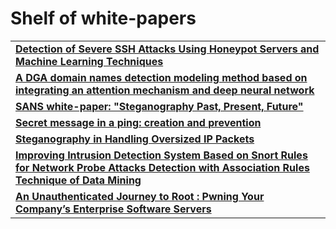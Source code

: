 # Shelf of white-papers

<table>
  <tr>
    <td>
      <a href='https://www.researchgate.net/publication/315963514_Detection_of_Severe_SSH_Attacks_Using_Honeypot_Servers_and_Machine_Learning_Techniques'>
        <b> Detection of Severe SSH Attacks Using Honeypot Servers and Machine Learning Techniques </b>
      </a>
    </td>
  </tr>
  <tr>
    <td>
      <a href='https://cybersecurity.springeropen.com/articles/10.1186/s42400-020-00046-6'>
        <b> A DGA domain names detection modeling method based on integrating an attention mechanism and deep neural network </b>
      </a>
    </td>
  </tr>
  <tr>
    <td>
      <a href='https://sansorg.egnyte.com/dl/Li7I5gNkHM'>
        <b> SANS white-paper: "Steganography Past, Present, Future" </b>
      </a>
    </td>
  </tr>
  <tr>
    <td>
      <a href='https://citeseerx.ist.psu.edu/viewdoc/download?doi=10.1.1.454.68&rep=rep1&type=pdf'>
        <b> Secret message in a ping: creation and prevention </b>
      </a>
    </td>
  </tr>
  <tr>
    <td>
      <a href='https://arxiv.org/pdf/0907.0313.pdf'>
        <b> Steganography in Handling Oversized IP Packets </b>
      </a>
    </td>
  </tr>
  <tr>
    <td>
      <a href='https://www.researchgate.net/figure/Example-of-Snort-IDS-Rule-The-rule-options-of-Snort-consist-of-two-parts-a-keyword-and_fig1_281564631'>
        <b> Improving Intrusion Detection System Based on Snort
Rules for Network Probe Attacks Detection with
Association Rules Technique of Data Mining </b>
      </a>
    </td>
  </tr>
  <tr>
    <td>
      <a href='https://i.blackhat.com/USA-20/Wednesday/us-20-Artuso-An-Unauthenticated-Journey-To-Root-Pwning-Your-Companys-Enterprise-Software-Servers-wp.pdf'>
        <b> An Unauthenticated Journey to Root :
Pwning Your Company’s Enterprise Software Servers </b>
      </a>
    </td>
  </tr>
  
</table>
